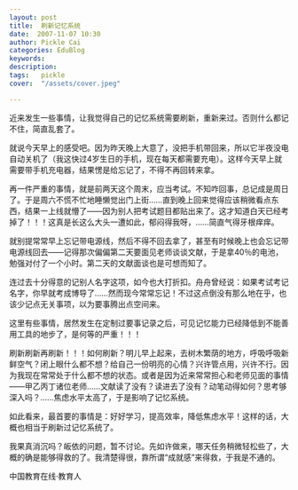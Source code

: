 ```yaml
---
layout: post  
title:  刷新记忆系统  
date:  2007-11-07 10:30  
author: Pickle Cai  
categories: EduBlog  
keywords: 
description:   
tags:	pickle   
cover:  "/assets/cover.jpeg"  

---  
```

    
近来发生一些事情，让我觉得自己的记忆系统需要刷新，重新来过。否则什么都记不住，简直乱套了。



就说今天早上的感受吧。因为昨天晚上大意了，没把手机带回来，所以它半夜没电自动关机了（我这快过4岁生日的手机，现在每天都需要充电）。这样今天早上就需要带手机充电器，结果愣是给忘记了，不得不再回转来拿。



再一件严重的事情，就是前两天这个周末，应当考试。不知咋回事，总记成是周日了。于是周六不慌不忙地睡懒觉出门上街……直到晚上回来觉得应该稍微看点东西，结果一上线就懵了——因为别人把考试题目都贴出来了。这才知道白天已经考掉了！！！这真是长这么大头一遭如此，郁闷得我呀，……简直气得牙根痒痒。



就别提常常早上忘记带电源线，然后不得不回去拿了，甚至有时候晚上也会忘记带电源线回去——记得那次偏偏第二天要面见老师谈谈文献，于是拿40％的电池，勉强对付了一个小时。第二天的文献面谈也是可想而知了。



连过去十分得意的记别人名字这项，如今也大打折扣。舟舟曾经说：如果考试考记名字，你早就考成博导了……然而现今常常忘记！不过这点倒没有那么地在乎，也该少记点无关事项，以为要事腾出点空间来。



这里有些事情，居然发生在定制过要事记录之后，可见记忆能力已经降低到不能善用工具的地步了，是何等的严重！！！



刷新刷新再刷新！！！如何刷新？明儿早上起来，去树木繁荫的地方，呼吸呼吸新鲜空气？闭上眼什么都不想？给自己一份明亮的心情？兴许管点用，兴许不行。因为我现在常常处于什么都不想的状态。或者是因为近来常常担心和老师见面的事情——甲乙丙丁诸位老师……文献读了没有？读进去了没有？动笔动得如何？思考够深入吗？……焦虑水平太高了，于是影响了记忆系统。



如此看来，最首要的事情是：好好学习，提高效率，降低焦虑水平！这样的话，大概也相当于刷新过记忆系统了。



我果真消沉吗？皈依的问题，暂不讨论。先如许做来，哪天任务稍微轻松些了，大概的确是能够得救的了。我清楚得很，靠所谓“成就感”来得救，于我是不通的。



		    
 中国教育在线·教育人

